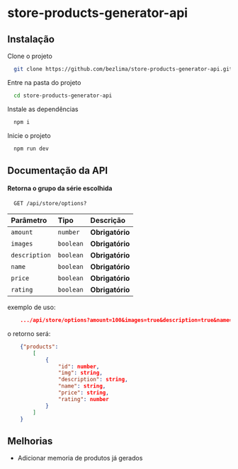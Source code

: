 # store-products-generator-api

## Instalação

Clone o projeto

```bash
  git clone https://github.com/bezlima/store-products-generator-api.git
```

Entre na pasta do projeto

```bash
  cd store-products-generator-api
```

Instale as dependências

```bash
  npm i
```

Inicie o projeto

```bash
  npm run dev
```

## Documentação da API

#### Retorna o grupo da série escolhida

```http
  GET /api/store/options?
```

| Parâmetro     | Tipo      | Descrição       |
| :------------ | :-------- | :-------------- |
| `amount`      | `number`  | **Obrigatório** |
| `images`      | `boolean` | **Obrigatório** |
| `description` | `boolean` | **Obrigatório** |
| `name`        | `boolean` | **Obrigatório** |
| `price`       | `boolean` | **Obrigatório** |
| `rating`      | `boolean` | **Obrigatório** |

exemplo de uso:

```Json
    .../api/store/options?amount=100&images=true&description=true&name=true&price=true&rating=true
```

o retorno será:

```Json
    {"products":
        [
            {
                "id": number,
                "img": string,
                "description": string,
                "name": string,
                "price": string,
                "rating": number
            }
        ]
    }
```

## Melhorias

-   Adicionar memoria de produtos já gerados
